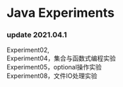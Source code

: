 # Java Experiments
### update 2021.04.1
Experiment02,   
Experiment04，集合与函数式编程实验  
Experiment05，optional操作实验  
Experiment08，文件IO处理实验